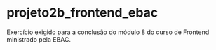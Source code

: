 # projeto2b_frontend_ebac
Exercício exigido para a conclusão do módulo 8 do curso de Frontend ministrado pela EBAC.
